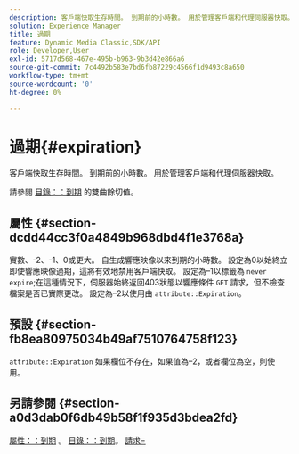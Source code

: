 ```yaml
---
description: 客戶端快取生存時間。 到期前的小時數。 用於管理客戶端和代理伺服器快取。
solution: Experience Manager
title: 過期
feature: Dynamic Media Classic,SDK/API
role: Developer,User
exl-id: 5717d568-467e-495b-b963-9b3d42e866a6
source-git-commit: 7c4492b583e7bd6fb87229c4566f1d9493c8a650
workflow-type: tm+mt
source-wordcount: '0'
ht-degree: 0%

---
```


# 過期{#expiration}

客戶端快取生存時間。 到期前的小時數。 用於管理客戶端和代理伺服器快取。

請參閱 [目錄：：到期](/help/aem-is-ir-api/ir-api/material-cat/image-rendering-api-ref/c-ir-material-catalog/c-ir-material-data-reference/r-ir-expiration-dataref.md) 的雙曲餘切值。

## 屬性 {#section-dcdd44cc3f0a4849b968dbd4f1e3768a}

實數、-2、-1、0或更大。 自生成響應映像以來到期的小時數。 設定為0以始終立即使響應映像過期，這將有效地禁用客戶端快取。 設定為–1以標籤為 `never expire`;在這種情況下，伺服器始終返回403狀態以響應條件 `GET` 請求，但不檢查檔案是否已實際更改。 設定為–2以使用由 `attribute::Expiration`。

## 預設 {#section-fb8ea80975034b49af7510764758f123}

`attribute::Expiration` 如果欄位不存在，如果值為–2，或者欄位為空，則使用。

## 另請參閱 {#section-a0d3dab0f6db49b58f1f935d3bdea2fd}

[屬性：：到期](../../../../../ir-api/material-cat/image-rendering-api-ref/c-ir-material-catalog/c-ir-attributes-reference/r-ir-expiration.md#reference-0f68ad8199c64bd4bc8d27dd78b7d996) 。 [目錄：：到期](../../../../../ir-api/material-cat/image-rendering-api-ref/c-ir-material-catalog/c-ir-material-data-reference/r-ir-expiration-dataref.md#reference-5e93943abff54c93bf85aae3b911a3ce)。 [請求=](../../../../../ir-api/http-protocol/image-rendering-api-ref/c-ir-http-protocol-ref/c-ir-http-protocol-command-reference/r-ir-req.md#reference-792b1a663fb64261bd2de2a209b847fb)
